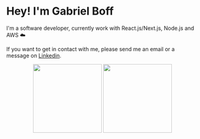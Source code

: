 
<h1>Hey! I'm Gabriel Boff</h1>

<p>I'm a software developer, currently work with React.js/Next.js, Node.js and AWS ☁️</p>

<p>If you want to get in contact with me, please send me an email or a message on <a text-decoration='none' href="https://www.linkedin.com/in/gmeninboff/">Linkedin</a>.</p>

<div align="center">
  <img height="180em" src="https://github-readme-stats.vercel.app/api?username=gab-boff&show_icons=true&theme=tokyonight&include_all_commits=true&count_private=true"/>
  <img height="180em" src="https://github-readme-stats.vercel.app/api/top-langs/?username=gab-boff&layout=compact&langs_count=10&theme=tokyonight"/>
</div>
